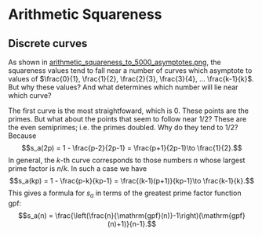 # Arithmetic Squareness
## Discrete curves
As shown in [arithmetic_squareness_to_5000_asymptotes.png](../src/img/graphs/arithmetic_squareness_to_5000_asymptotes.png), the squareness values tend to fall near a number of curves which asymptote to values of $\frac{0}{1}, \frac{1}{2}, \frac{2}{3}, \frac{3}{4}, ... \frac{k-1}{k}$. But why these values? And what determines which number will lie near which curve?

The first curve is the most straightfoward, which is 0. These points are the primes. But what about the points that seem to follow near $1/2$? These are the even semiprimes; i.e. the primes doubled. Why do they tend to $1/2$? Because
$$s_a(2p) = 1 - \frac{p-2}{2p-1} = \frac{p+1}{2p-1}\to \frac{1}{2}.$$
In general, the $k$-th curve corresponds to those numbers $n$ whose largest prime factor is $n/k$. In such a case we have
$$s_a(kp) = 1 - \frac{p-k}{kp-1} = \frac{(k-1)(p+1)}{kp-1}\to \frac{k-1}{k}.$$
This gives a formula for $s_a$ in terms of the greatest prime factor function $\mathrm{gpf}$:
$$s_a(n) = \frac{\left(\frac{n}{\mathrm{gpf}(n)}-1\right)(\mathrm{gpf}(n)+1)}{n-1}.$$

